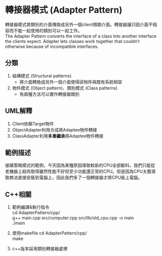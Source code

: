 # 轉接器模式 (Adapter Pattern)
轉接器模式將類別的介面傳換成另外一個client預期介面。轉接器讓只因介面不相容而不能一起使用的類別可以一起工作。  
The Adapter Pattern converts the interface of a class into another interface the clients expect. Adapter lets classes work together that couldn’t otherwise because of incompatible interfaces.


## 分類
1. 結構模式 (Structural patterns)
   - 將介面轉換成另外一個介面使得該物件與既有系統相容
1. 物件模式 (Object pattern)、類別模式 (Class patterns)
   - 有兩種方法可以實作轉接器類別

## UML解釋
1. Client依賴Target物件
2. ObjectAdapter利用合成將Adaptee物件轉接
3. ClassAdapter利用**多重繼承**將Adaptee物件轉接


## 範例描述
接續策略模式的範例，今天因為某種原因導致較新的CPU全部斷料。我們只能從老機器上殺肉取得雖然性能不好但至少功能還正常的CPU。但是因為CPU太舊導致無法直接安裝到電腦上，因此我們多了一個轉接器才將CPU裝上電腦。


## C++相關
1. 範例編譯&執行指令  
cd AdapterPattern/cpp/  
g++ main.cpp src/computer.cpp src/lib/old_cpu.cpp -o main  
./main

2. 使用makefile
cd AdapterPattern/cpp/  
make

1. c++版本採用類別轉接器處裡